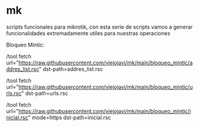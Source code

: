 # mk
scripts funcionales para mikrotik, con esta serie de scripts vamos a generar funcionalidades extremadamente utiles para nuestras operaciones

Bloqueo Mintic:

/tool fetch url="https://raw.githubusercontent.com/viejojavi/mk/main/bloqueo_mintic/addres_list.rsc" dst-path=addres_list.rsc 

/tool fetch url="https://raw.githubusercontent.com/viejojavi/mk/main/bloqueo_mintic/urls.rsc" dst-path=urls.rsc

/tool fetch url="https://raw.githubusercontent.com/viejojavi/mk/main/bloqueo_mintic/inicial.rsc" mode=https dst-path=inicial.rsc

